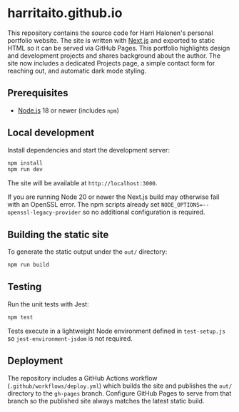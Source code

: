 # harritaito.github.io

This repository contains the source code for Harri Halonen's personal portfolio website. The site is written with [Next.js](https://nextjs.org/) and exported to static HTML so it can be served via GitHub Pages.
This portfolio highlights design and development projects and shares background about the author. The site now includes a dedicated Projects page, a simple contact form for reaching out, and automatic dark mode styling.


## Prerequisites

- [Node.js](https://nodejs.org/) 18 or newer (includes `npm`)

## Local development

Install dependencies and start the development server:

```bash
npm install
npm run dev
```

The site will be available at `http://localhost:3000`.

If you are running Node 20 or newer the Next.js build may otherwise fail with an
OpenSSL error. The npm scripts already set `NODE_OPTIONS=--openssl-legacy-provider`
so no additional configuration is required.

## Building the static site

To generate the static output under the `out/` directory:

```bash
npm run build
```

## Testing

Run the unit tests with Jest:

```bash
npm test
```

Tests execute in a lightweight Node environment defined in `test-setup.js` so
`jest-environment-jsdom` is not required.

## Deployment

The repository includes a GitHub Actions workflow (`.github/workflows/deploy.yml`) which builds the site and publishes the `out/` directory to the `gh-pages` branch. Configure GitHub Pages to serve from that branch so the published site always matches the latest static build.
